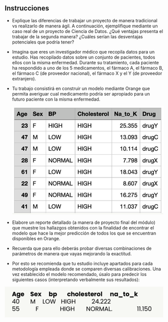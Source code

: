 ## Instrucciones

- Explique las diferencias de trabajar un proyecto de manera tradicional vs realizarlo de manera ágil. A continuación, ejemplifique mediante un caso real de un proyecto de Ciencia de Datos. ¿Qué ventajas presenta el trabajar de la segunda manera? ¿Cuáles serían las desventajas potenciales que podría tener? 

- Imagina que eres un investigador médico que recopila datos para un estudio. Has recopilado datos sobre un conjunto de pacientes, todos ellos con la misma enfermedad. Durante su tratamiento, cada paciente ha respondido a uno de los 5 medicamentos, el fármaco A, el fármaco B, el fármaco C (de proveedor nacional), el fármaco X y el Y (de proveedor extranjero).

- Tu trabajo consistirá en construir un modelo mediante Orange que permita averiguar cual medicamento podría ser apropiado para un futuro paciente con la misma enfermedad.

  ![img](./assets/original.png)

- Elabore un reporte detallado (a manera de proyecto final del módulo) que muestre los hallazgos obtenidos con la finalidad de encontrar el modelo que hace la mejor predicción de todos los que se encuentran disponibles en Orange.
- Recuerda que para ello deberás probar diversas combinaciones de parámetros de manera que vayas mejorando la exactitud.
- Por esto se recomienda que tu estudio incluye apartados para cada metodología empleada donde se comparen diversas calibraciones. Una vez establecido el modelo recomendado, úsalo para predecir los siguientes casos (interpretando verbalmente sus resultados):

![img](./assets/original-1714337236976-3.png)